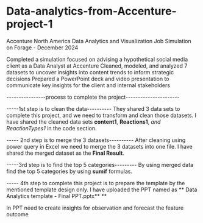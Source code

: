 # Data-analytics-from-Accenture-project-1
Accenture North America Data Analytics and Visualization Job Simulation on Forage - December 2024

Completed a simulation focused on advising a hypothetical social media client as a Data Analyst at Accenture
Cleaned, modeled, and analyzed 7 datasets to uncover insights into content trends to inform strategic decisions
Prepared a PowerPoint deck and video presentation to communicate key insights for the client and internal stakeholders

----------------process to complete the project----------------------

-----1st step is to clean the data----------
They shared 3 data sets to complete this project, and we need to transform and clean those datasets.
I have shared the cleaned data sets **content1**, **Reactions1**, *and *ReactionTypes1** in the code section.

----- 2nd step is to merge the 3 datasets----------
After cleaning using power query in Excel we need to merge the 3 datasets into one file. I have shared the merged dataset as the **Final Result**.

-----3rd step is to find the top 5 categories---------
By using merged data find the top 5 categories by using **sumif** formulas.

----- 4th step to complete this project is to prepare the template by the mentioned template design only. I have uploaded the PPT named as ** Data Analytics template - Final PPT.pptx**
**

In PPT need to create insights for observation and forecast the feature outcome

